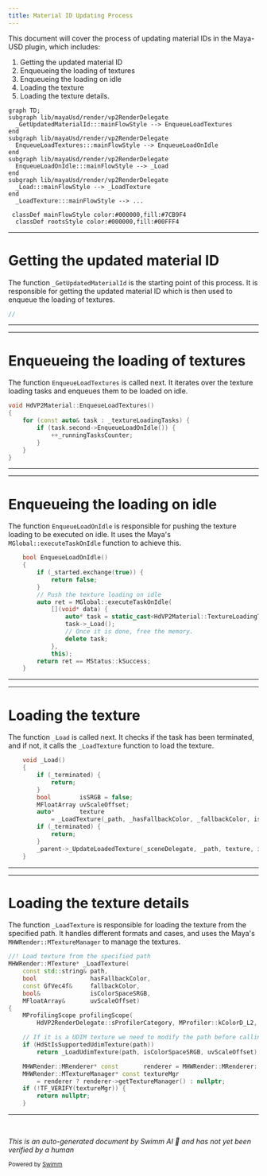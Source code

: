```yaml
---
title: Material ID Updating Process
---
```

This document will cover the process of updating material IDs in the Maya-USD plugin, which includes:

1. Getting the updated material ID
2. Enqueueing the loading of textures
3. Enqueueing the loading on idle
4. Loading the texture
5. Loading the texture details.

```mermaid
graph TD;
subgraph lib/mayaUsd/render/vp2RenderDelegate
  _GetUpdatedMaterialId:::mainFlowStyle --> EnqueueLoadTextures
end
subgraph lib/mayaUsd/render/vp2RenderDelegate
  EnqueueLoadTextures:::mainFlowStyle --> EnqueueLoadOnIdle
end
subgraph lib/mayaUsd/render/vp2RenderDelegate
  EnqueueLoadOnIdle:::mainFlowStyle --> _Load
end
subgraph lib/mayaUsd/render/vp2RenderDelegate
  _Load:::mainFlowStyle --> _LoadTexture
end
  _LoadTexture:::mainFlowStyle --> ...

 classDef mainFlowStyle color:#000000,fill:#7CB9F4
  classDef rootsStyle color:#000000,fill:#00FFF4
```

<SwmSnippet path="/lib/mayaUsd/render/vp2RenderDelegate/mayaPrimCommon.cpp" line="1">

---

# Getting the updated material ID

The function `_GetUpdatedMaterialId` is the starting point of this process. It is responsible for getting the updated material ID which is then used to enqueue the loading of textures.

```c++
//
```

---

</SwmSnippet>

<SwmSnippet path="/lib/mayaUsd/render/vp2RenderDelegate/material.cpp" line="3565">

---

# Enqueueing the loading of textures

The function `EnqueueLoadTextures` is called next. It iterates over the texture loading tasks and enqueues them to be loaded on idle.

```c++
void HdVP2Material::EnqueueLoadTextures()
{
    for (const auto& task : _textureLoadingTasks) {
        if (task.second->EnqueueLoadOnIdle()) {
            ++_runningTasksCounter;
        }
    }
}
```

---

</SwmSnippet>

<SwmSnippet path="/lib/mayaUsd/render/vp2RenderDelegate/material.cpp" line="1969">

---

# Enqueueing the loading on idle

The function `EnqueueLoadOnIdle` is responsible for pushing the texture loading to be executed on idle. It uses the Maya's `MGlobal::executeTaskOnIdle` function to achieve this.

```c++
    bool EnqueueLoadOnIdle()
    {
        if (_started.exchange(true)) {
            return false;
        }
        // Push the texture loading on idle
        auto ret = MGlobal::executeTaskOnIdle(
            [](void* data) {
                auto* task = static_cast<HdVP2Material::TextureLoadingTask*>(data);
                task->_Load();
                // Once it is done, free the memory.
                delete task;
            },
            this);
        return ret == MStatus::kSuccess;
    }
```

---

</SwmSnippet>

<SwmSnippet path="/lib/mayaUsd/render/vp2RenderDelegate/material.cpp" line="1996">

---

# Loading the texture

The function `_Load` is called next. It checks if the task has been terminated, and if not, it calls the `_LoadTexture` function to load the texture.

```c++
    void _Load()
    {
        if (_terminated) {
            return;
        }
        bool        isSRGB = false;
        MFloatArray uvScaleOffset;
        auto*       texture
            = _LoadTexture(_path, _hasFallbackColor, _fallbackColor, isSRGB, uvScaleOffset);
        if (_terminated) {
            return;
        }
        _parent->_UpdateLoadedTexture(_sceneDelegate, _path, texture, isSRGB, uvScaleOffset);
    }
```

---

</SwmSnippet>

<SwmSnippet path="/lib/mayaUsd/render/vp2RenderDelegate/material.cpp" line="1593">

---

# Loading the texture details

The function `_LoadTexture` is responsible for loading the texture from the specified path. It handles different formats and cases, and uses the Maya's `MHWRender::MTextureManager` to manage the textures.

```c++
//! Load texture from the specified path
MHWRender::MTexture* _LoadTexture(
    const std::string& path,
    bool               hasFallbackColor,
    const GfVec4f&     fallbackColor,
    bool&              isColorSpaceSRGB,
    MFloatArray&       uvScaleOffset)
{
    MProfilingScope profilingScope(
        HdVP2RenderDelegate::sProfilerCategory, MProfiler::kColorD_L2, "LoadTexture", path.c_str());

    // If it is a UDIM texture we need to modify the path before calling OpenForReading
    if (HdStIsSupportedUdimTexture(path))
        return _LoadUdimTexture(path, isColorSpaceSRGB, uvScaleOffset);

    MHWRender::MRenderer* const       renderer = MHWRender::MRenderer::theRenderer();
    MHWRender::MTextureManager* const textureMgr
        = renderer ? renderer->getTextureManager() : nullptr;
    if (!TF_VERIFY(textureMgr)) {
        return nullptr;
    }
```

---

</SwmSnippet>

&nbsp;

*This is an auto-generated document by Swimm AI 🌊 and has not yet been verified by a human*

<SwmMeta version="3.0.0" repo-id="Z2l0aHViJTNBJTNBbWF5YS11c2QlM0ElM0FnaWxhZG5hdm90" repo-name="maya-usd" doc-type="flows"><sup>Powered by [Swimm](/)</sup></SwmMeta>
